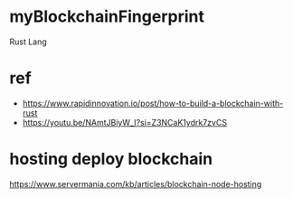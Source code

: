 # myBlockchainFingerprint
Rust Lang

# ref
- https://www.rapidinnovation.io/post/how-to-build-a-blockchain-with-rust
- https://youtu.be/NAmtJBiyW_I?si=Z3NCaK1ydrk7zvCS


# hosting deploy blockchain
https://www.servermania.com/kb/articles/blockchain-node-hosting
